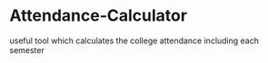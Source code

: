 # Attendance-Calculator
useful tool which calculates the college attendance including each semester
